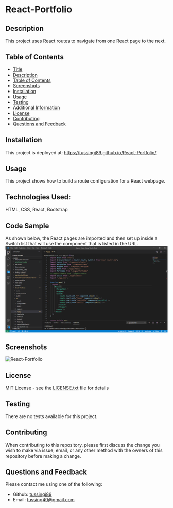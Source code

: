 
  
  # React-Portfolio
 
  ## Description
  This project uses React routes to navigate from one React page to the next.
  
  ## Table of Contents
  - [Title](#Title)
  - [Description](#description)
  - [Table of Contents](#table-of-contents)
  - [Screenshots](#screenshots)
  - [Installation](#installation)
  - [Usage](#usage)
  - [Testing](#testing)
  - [Additional Information](#additional-information)
  - [License](#license)
  - [Contributing](#contributing)
  - [Questions and Feedback](#questions-and-feedback)

  ## Installation
   This project is deployed at: https://tussingj89.github.io/React-Portfolio/

  ## Usage
  This project shows how to build a route configuration for a React webpage.

  ## Technologies Used:
  HTML, CSS, React, Bootstrap

  ## Code Sample
  As shown below, the React pages are imported and then set up inside a Switch list that will use the component that is listed in the URL.
  <img src="./public/assets/sampleCode.png" alt="React-Portfolio"/>

  ## Screenshots
  <img src="./public/assets/screenshot.png" alt="React-Portfolio"/>

  ## License
  MIT License - see the [LICENSE.txt](https://github.com/tussingj89/React-Portfolio/blob/main/LICENSE.txt) file for details
  
  ## Testing 
  There are no tests available for this project.

  ## Contributing
  When contributing to this repository, please first discuss the change you wish to make via issue, email, or any other method with the owners of this repository before making a change.
  
  ## Questions and Feedback
  Please contact me using one of the following:
  -  Github: [tussingj89](https://gist.github.com/tussingj89)
  - Email: tussing40@gmail.com
